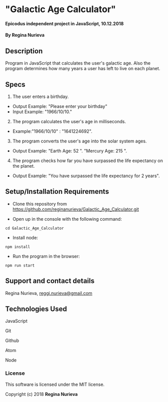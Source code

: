 # "Galactic Age Calculator"

#### Epicodus independent project in JavaScript, 10.12.2018

#### By Regina Nurieva

## Description

Program in JavaScript that calculates the user's galactic age. Also the program determines how many years a user has left to live on each planet.

## Specs
1. The user enters a birthday.
  * Output Example: "Please enter your birthday"
  * Input Example: "1966/10/10."
2. The program calculates the user's age in milliseconds.
  * Example:"1966/10/10"
          : "1641224692".
3. The program converts the user's age into the solar system ages.
  * Output Example: "Earth Age: 52 ".
                    "Mercury Age: 215 ".
4. The program checks how far you have surpassed the life expectancy on the planet.
  * Output Example: "You have surpassed the life expectancy for 2 years".

## Setup/Installation Requirements

* Clone this repository from https://github.com/reginanurieva/Galactic_Age_Calculator.git

* Open up in the console with the following command:
```
cd Galactic_Age_Calculator
```
* Install node:
```
npm install
```
* Run the program in the browser:
```
npm run start
```

## Support and contact details

Regina Nurieva, reggi.nurieva@gmail.com

## Technologies Used

JavaScript

Git

Github

Atom

Node


### License

This software is licensed under the MIT license.

Copyright (c) 2018 **Regina Nurieva**
